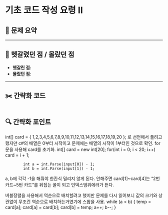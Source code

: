 # 기초 코드 작성 요령 II

## 📝 문제 요약


---

## 🤔 헷갈렸던 점 / 몰랐던 점
- **헷갈린 점**:
- **몰랐던 점**:

---

## ✂️ 간략화 코드
```cs

```

## 🔍 간략화 포인트



int[] card = { 1,2,3,4,5,6,7,8,9,10,11,12,13,14,15,16,17,18,19,20 }; 로 선언해서 풀려고 했지만 c#의 배열은 0부터 시작이고 문제에는 배열의 시작이 1부터인 것으로 확인.
for문을 사용해 card를 초기화.
            int[] card = new int[20];
            for(int i = 0; i < 20; i++)
                card = i + 1;

            int a = int.Parse(input[0]) - 1;
            int b = int.Parse(input[1]) - 1;
a, b에 각각 -1을 해줘야 한칸식 밀리지 않게 된다. 안해주면 card[1]~card[4]는 “2번 카드~5번 카드”를 뒤집는 꼴이 되고 인덱스범위에러가 뜬다.

버블정렬을 사용해서 역순으로 배치할려고 했지만 문제를 다시 읽어보니 값의 크기와 상관없이 무조건 역순으로 배치하는거였기에 스왑을 사용.
                while (a < b)
                {
                    temp = card[a];
                    card[a] = card[b];
                    card[b] = temp;
                    a++;
                    b--;
                }
